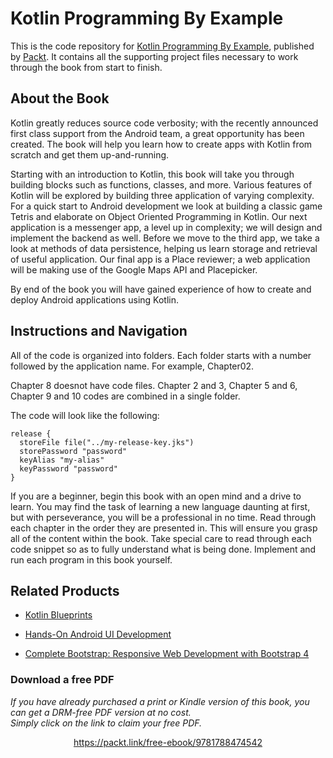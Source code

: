 # Kotlin Programming By Example
This is the code repository for [Kotlin Programming By Example](https://www.packtpub.com/application-development/kotlin-programming-example?utm_source=github&utm_medium=repository&utm_campaign=9781788474542), published by [Packt](https://www.packtpub.com/?utm_source=github). It contains all the supporting project files necessary to work through the book from start to finish.
## About the Book
Kotlin greatly reduces source code verbosity; with the recently announced first class support from the Android team, a great opportunity has been created. The book will help you learn how to create apps with Kotlin from scratch and get them up-and-running.

Starting with an introduction to Kotlin, this book will take you through building blocks such as functions, classes, and more. Various features of Kotlin will be explored by building three application of varying complexity. For a quick start to Android development we look at building a classic game Tetris and elaborate on Object Oriented Programming in Kotlin. Our next application is a messenger app, a level up in complexity; we will design and implement the backend as well. Before we move to the third app, we take a look at methods of data persistence, helping us learn storage and retrieval of useful application. Our final app is a Place reviewer; a web application will be making use of the Google Maps API and Placepicker.

By end of the book you will have gained experience of how to create and deploy Android applications using Kotlin.
## Instructions and Navigation
All of the code is organized into folders. Each folder starts with a number followed by the application name. For example, Chapter02.

Chapter 8 doesnot have code files. Chapter 2 and 3, Chapter 5 and 6, Chapter 9 and 10 codes are combined in a single folder.

The code will look like the following:
```
release {
  storeFile file("../my-release-key.jks")
  storePassword "password"
  keyAlias "my-alias"
  keyPassword "password"
}
```

If you are a beginner, begin this book with an open mind and a drive to learn. You may find the task of learning a new language daunting at first, but with perseverance, you will be a professional in no time. Read through each chapter in the order they are presented in. This will ensure you grasp all of the content within the book. Take special care to read through each code snippet so as to fully understand what is being done. Implement and run each program in this book yourself.

## Related Products
* [Kotlin Blueprints](https://www.packtpub.com/application-development/kotlin-blueprints?utm_source=github&utm_medium=repository&utm_campaign=9781788390804)

* [Hands-On Android UI Development](https://www.packtpub.com/application-development/hands-android-ui-development?utm_source=github&utm_medium=repository&utm_campaign=9781788475051)

* [Complete Bootstrap: Responsive Web Development with Bootstrap 4](https://www.packtpub.com/web-development/complete-bootstrap-responsive-web-development-bootstrap-4?utm_source=github&utm_medium=repository&utm_campaign=9781788833400)

### Download a free PDF

 <i>If you have already purchased a print or Kindle version of this book, you can get a DRM-free PDF version at no cost.<br>Simply click on the link to claim your free PDF.</i>
<p align="center"> <a href="https://packt.link/free-ebook/9781788474542">https://packt.link/free-ebook/9781788474542 </a> </p>